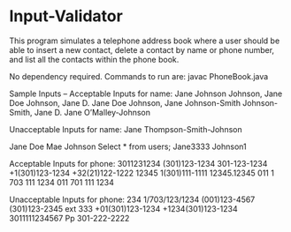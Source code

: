 # Input-Validator
This program simulates a telephone address book where a user should be able to insert a new contact, delete a contact by name or phone number, and list all the contacts within the phone book.

No dependency required.
Commands to run are:
    javac PhoneBook.java


Sample Inputs –
Acceptable Inputs for name:
Jane Johnson 
Johnson, Jane Doe
Johnson, Jane D.
Jane Doe Johnson,
Jane Johnson-Smith
Johnson-Smith, Jane D.
Jane O’Malley-Johnson

Unacceptable Inputs for name:
Jane Thompson-Smith-Johnson 
<Script>alert(“XSS”)</Script> 
Jane Doe Mae Johnson 
Select * from users;
Jane3333 Johnson1

Acceptable Inputs for phone:
3011231234 
(301)123-1234 
301-123-1234 
+1(301)123-1234 
+32(21)122-1222 
12345 
1(301)111-1111 
12345.12345
011 1 703 111 1234 
011 701 111 1234

Unacceptable Inputs for phone:
234
1/703/123/1234 
(001)123-4567
(301)123-2345 ext 333 
+01(301)123-1234 
+1234(301)123-1234 
3011111234567
Pp 301-222-2222 
<Script>alert(“XSS”)</Script>